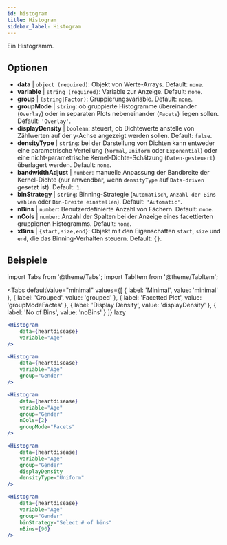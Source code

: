 ```yaml
---
id: histogram
title: Histogram
sidebar_label: Histogram
---
```


Ein Histogramm.

## Optionen

* __data__ | `object (required)`: Objekt von Werte-Arrays. Default: `none`.
* __variable__ | `string (required)`: Variable zur Anzeige. Default: `none`.
* __group__ | `(string|Factor)`: Gruppierungsvariable. Default: `none`.
* __groupMode__ | `string`: ob gruppierte Histogramme übereinander (`Overlay`) oder in separaten Plots nebeneinander (`Facets`) liegen sollen. Default: `'Overlay'`.
* __displayDensity__ | `boolean`: steuert, ob Dichtewerte anstelle von Zählwerten auf der y-Achse angezeigt werden sollen. Default: `false`.
* __densityType__ | `string`: bei der Darstellung von Dichten kann entweder eine parametrische Verteilung (`Normal`, `Uniform` oder `Exponential`) oder eine nicht-parametrische Kernel-Dichte-Schätzung (`Daten-gesteuert`) überlagert werden. Default: `none`.
* __bandwidthAdjust__ | `number`: manuelle Anpassung der Bandbreite der Kernel-Dichte (nur anwendbar, wenn `densityType` auf `Data-driven` gesetzt ist). Default: `1`.
* __binStrategy__ | `string`: Binning-Strategie (`Automatisch`, `Anzahl der Bins wählen` oder `Bin-Breite einstellen`). Default: `'Automatic'`.
* __nBins__ | `number`: Benutzerdefinierte Anzahl von Fächern. Default: `none`.
* __nCols__ | `number`: Anzahl der Spalten bei der Anzeige eines facettierten gruppierten Histogramms. Default: `none`.
* __xBins__ | `{start,size,end}`: Objekt mit den Eigenschaften `start`, `size` und `end`, die das Binning-Verhalten steuern. Default: `{}`.


## Beispiele

import Tabs from '@theme/Tabs';
import TabItem from '@theme/TabItem';

<Tabs
    defaultValue="minimal"
    values={[
        { label: 'Minimal', value: 'minimal' },
        { label: 'Grouped', value: 'grouped' },
        { label: 'Facetted Plot', value: 'groupModeFactes' },
        { label: 'Display Density', value: 'displayDensity' },
        { label: 'No of Bins', value: 'noBins' }
    ]}
    lazy
>

<TabItem value="minimal">

```jsx live
<Histogram 
    data={heartdisease} 
    variable="Age"
/>
```

</TabItem>

<TabItem value="grouped">

```jsx live
<Histogram 
    data={heartdisease} 
    variable="Age"
    group="Gender"
/>
```

</TabItem>

<TabItem value="groupModeFactes">

```jsx live
<Histogram 
    data={heartdisease} 
    variable="Age"
    group="Gender"
    nCols={2}
    groupMode="Facets"
/>
```

</TabItem>

<TabItem value="displayDensity">

```jsx live
<Histogram 
    data={heartdisease} 
    variable="Age"
    group="Gender"
    displayDensity 
    densityType="Uniform"
/>
```

</TabItem>

<TabItem value="noBins">

```jsx live
<Histogram 
    data={heartdisease} 
    variable="Age"
    group="Gender"
    binStrategy="Select # of bins"
    nBins={90}
/>
```

</TabItem>

</Tabs>
